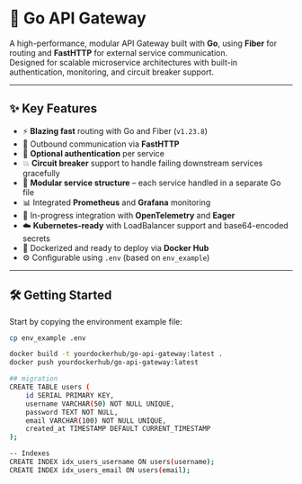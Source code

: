 # 🚀 Go API Gateway

A high-performance, modular API Gateway built with **Go**, using **Fiber** for routing and **FastHTTP** for external service communication.  
Designed for scalable microservice architectures with built-in authentication, monitoring, and circuit breaker support.

---

## ✨ Key Features

- ⚡ **Blazing fast** routing with Go and Fiber (`v1.23.8`)
- 🔄 Outbound communication via **FastHTTP**
- 🔐 **Optional authentication** per service
- 💥 **Circuit breaker** support to handle failing downstream services gracefully
- 🧩 **Modular service structure** – each service handled in a separate Go file
- 📊 Integrated **Prometheus** and **Grafana** monitoring
- 🧵 In-progress integration with **OpenTelemetry** and **Eager**
- ☁️ **Kubernetes-ready** with LoadBalancer support and base64-encoded secrets
- 🐳 Dockerized and ready to deploy via **Docker Hub**
- ⚙️ Configurable using `.env` (based on `env_example`)

---

## 🛠️ Getting Started

Start by copying the environment example file:

```bash
cp env_example .env

docker build -t yourdockerhub/go-api-gateway:latest .
docker push yourdockerhub/go-api-gateway:latest

## migration
CREATE TABLE users (
    id SERIAL PRIMARY KEY,
    username VARCHAR(50) NOT NULL UNIQUE,
    password TEXT NOT NULL,
    email VARCHAR(100) NOT NULL UNIQUE,
    created_at TIMESTAMP DEFAULT CURRENT_TIMESTAMP
);

-- Indexes
CREATE INDEX idx_users_username ON users(username);
CREATE INDEX idx_users_email ON users(email);